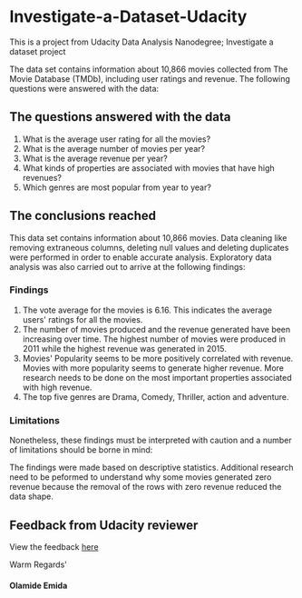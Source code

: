 # Investigate-a-Dataset-Udacity

This is a project from Udacity Data Analysis Nanodegree; Investigate a dataset project

The data set contains information about 10,866 movies collected from The Movie Database (TMDb), including user ratings and revenue. The following questions were answered with the data:

## The questions answered with the data
1. What is the average user rating for all the movies?
2. What is the average number of movies per year?
3. What is the average revenue per year?
4. What kinds of properties are associated with movies that have high revenues?
5. Which genres are most popular from year to year?

## The conclusions reached
This data set contains information about 10,866 movies. Data cleaning like removing extraneous columns, deleting null values and deleting duplicates were performed in order to enable accurate analysis. Exploratory data analysis was also carried out to arrive at the following findings:

### Findings

1. The vote average for the movies is 6.16. This indicates the average users' ratings for all the movies.
2. The number of movies produced and the revenue generated have been increasing over time. The highest number of movies were produced in 2011 while the highest revenue was generated in 2015.
3. Movies' Popularity seems to be more positively correlated with revenue. Movies with more popularity seems to generate higher revenue. More research needs to be done on the most important properties associated with high revenue.
4. The top five genres are Drama, Comedy, Thriller, action and adventure.

### Limitations
Nonetheless, these findings must be interpreted with caution and a number of limitations should be borne in mind:

The findings were made based on descriptive statistics.
Additional research need to be peformed to understand why some movies generated zero revenue because the removal of the rows with zero revenue reduced the data shape.

## Feedback from Udacity reviewer
View the feedback [here](https://drive.google.com/file/d/1PRf1VhsH_b5krJxkbSdWNpDxrcLkdWyD/view?usp=sharing)

Warm Regards'

#### Olamide Emida
